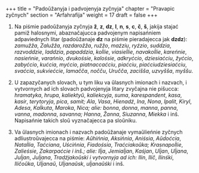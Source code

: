 +++
title = "Padoŭžanyja i padvojenyja zyčnyja"
chapter = "Pravapic zyčnych"
section = "Arfahrafija"
weight = 17
draft = false
+++

1. Na piśmie padoŭžanyja zyčnyja __ž__, __z__, __dz__, __l__, __n__, __s__, __c__, __č__, __š__, jakija stajać pamiž halosnymi, abaznačajucca padvojenym napisańniem adpaviednych litar (padoŭžanaje __dz__ na piśmie pieradajecca jak __dzdz__): _zamužža_, _Zalužža_, _razdarožža_, _ružžo_, _maźziu_, _ryźzio_, _suddzia_, _razvoddzie_, _laddzia_, _papaddzia_, _koĺlie_, _viasieĺlie_, _navakoĺlie_, _kareńnie_, _nasieńnie_, _varańnio_, _dvukośsie_, _kalośsie_, _adkryćcio_, _dziesiaćciu_, _žyćcio_, _zabyćcio_, _kućcia_, _myćcio_, _piatnaccaćciu_, _piaćciu_, _piaćciudziesiaćciu_, _svaćcia_, _sukviećcie_, _lamačča_, _nočču_, _Uručča_, _zacišša_, _uzvyšša_, _myššu_.

2. U zapazyčanych slovach, u tym liku va ŭlasnych imionach i nazvach, i vytvornych ad ich slovach padvojenyja litary zvyčajna nie pišucca: _hramatyka_, _hrupa_, _kaliektyŭ_, _kaliekcyja_, _suma_, _karespandent_, _kasa_, _kasir_, _terytoryja_, _pica_, _samit; Ala_, _Vasa_, _Hienadź_, _Ina_, _Nona_, _Ipalit_, _Kiryl_, _Adesa_, _Kaĺkuta_, _Maroka_, _Nica; alie: bonna_, _donna_, _manna_, _panna_, _vanna_, _madonna_, _savanna; Hanna_, _Žanna_, _Siuzanna_, _Miekka_ i inš. Napisańnie takich sloŭ vyznačajecca pa sloŭniku.

3. Va ŭlasnych imionach i nazvach padoŭžanaje vymaŭlieńnie zyčnych adliustroŭvajecca na piśmie: _Aŭhińnia_, _Aksińnia_, _Aniśsia_, _Aŭdoćcia_, _Nataĺlia_, _Taćciana_, _Uścińnia_, _Fiadośsia_, _Traćciakoŭka; Krasnapoĺlie_, _Zalieśsie_, _Zakarpaćcie i inš.; alie: Iĺja_, _Jemiaĺjan_, _Kaśjan_, _Uĺjan_, _Uĺjana_, _Juĺjan_, _Juĺjana_, _Tradźjakoŭski i vytvornyja ad ich: Ilin_, _Ilič_, _Ilinśki_, _Iličoŭka_, _Uĺjanaŭ_, _Uĺjanaŭsk_, _uĺjanaŭśki_ i inš.